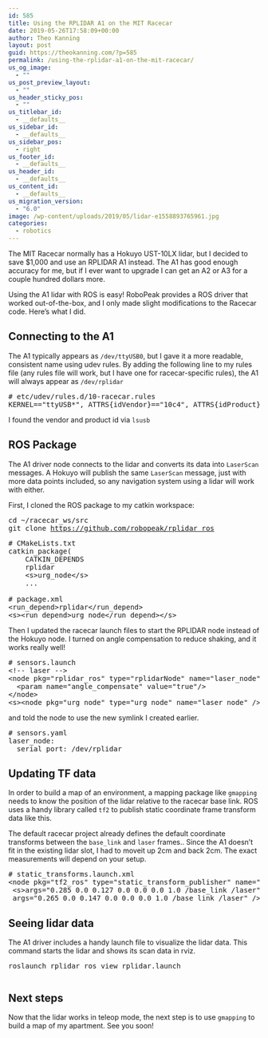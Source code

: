 ```yaml
---
id: 585
title: Using the RPLIDAR A1 on the MIT Racecar
date: 2019-05-26T17:58:09+00:00
author: Theo Kanning
layout: post
guid: https://theokanning.com/?p=585
permalink: /using-the-rplidar-a1-on-the-mit-racecar/
us_og_image:
  - ""
us_post_preview_layout:
  - ""
us_header_sticky_pos:
  - ""
us_titlebar_id:
  - __defaults__
us_sidebar_id:
  - __defaults__
us_sidebar_pos:
  - right
us_footer_id:
  - __defaults__
us_header_id:
  - __defaults__
us_content_id:
  - __defaults__
us_migration_version:
  - "6.0"
image: /wp-content/uploads/2019/05/lidar-e1558893765961.jpg
categories:
  - robotics
---
```

The MIT Racecar normally has a Hokuyo UST-10LX lidar, but I decided to save $1,000 and use an RPLIDAR A1 instead.
The A1 has good enough accuracy for me, but if I ever want to upgrade I can get an A2 or A3 for a couple hundred dollars more.

Using the A1 lidar with ROS is easy! RoboPeak provides a ROS driver that worked out-of-the-box, and I only made slight modifications to the Racecar code. Here&#8217;s what I did.

## Connecting to the A1

The A1 typically appears as `/dev/ttyUSB0`, but I gave it a more readable, consistent name using udev rules. By adding the following line to my rules file (any rules file will work, but I have one for racecar-specific rules), the A1 will always appear as `/dev/rplidar`

<pre class="wp-block-preformatted"># etc/udev/rules.d/10-racecar.rules
KERNEL=="ttyUSB*", ATTRS{idVendor}=="10c4", ATTRS{idProduct}=="ea60", MODE:="0777", SYMLINK+="rplidar"</pre>

I found the vendor and product id via `lsusb`

## ROS Package

The A1 driver node connects to the lidar and converts its data into `LaserScan` messages. A Hokuyo will publish the same `LaserScan` message, just with more data points included, so any navigation system using a lidar will work with either.

First, I cloned the ROS package to my catkin workspace:

<pre class="wp-block-preformatted">cd ~/racecar_ws/src
git clone <a href="https://github.com/robopeak/rplidar_ros">https://github.com/robopeak/rplidar_ros</a></pre>

<pre class="wp-block-preformatted"># CMakeLists.txt
catkin_package(
    CATKIN_DEPENDS
    rplidar
    &lt;s>urg_node&lt;/s>
    ...

# package.xml
&lt;run_depend&gt;rplidar&lt;/run_depend&gt;
&lt;s>&lt;run_depend&gt;urg_node&lt;/run_depend&gt;&lt;/s></pre>

Then I updated the racecar launch files to start the RPLIDAR node instead of the Hokuyo node. I turned on angle compensation to reduce shaking, and it works really well!

<pre class="wp-block-preformatted"># sensors.launch
&lt;!-- laser -->
&lt;node pkg="rplidar_ros" type="rplidarNode" name="laser_node">
  &lt;param name="angle_compensate" value="true"/>
&lt;/node>
&lt;s>&lt;node pkg="urg_node" type="urg_node" name="laser_node" />&lt;/s></pre>

and told the node to use the new symlink I created earlier.

<pre class="wp-block-preformatted"># sensors.yaml
laser_node:
  serial_port: /dev/rplidar</pre>

## Updating TF data

In order to build a map of an environment, a mapping package like `gmapping` needs to know the position of the lidar relative to the racecar base link. ROS uses a handy library called `tf2` to publish static coordinate frame transform data like this.

The default racecar project already defines the default coordinate transforms between the `base_link` and `laser` frames.. Since the A1 doesn&#8217;t fit in the existing lidar slot, I had to moveit up 2cm and back 2cm. The exact measurements will depend on your setup.

<pre class="wp-block-preformatted"># static_transforms.launch.xml
&lt;node pkg="tf2_ros" type="static_transform_publisher" name="base_link_to_laser" 
 &lt;s>args="0.285 0.0 0.127 0.0 0.0 0.0 1.0 /base_link /laser" /&gt;&lt;/s>
 args="0.265 0.0 0.147 0.0 0.0 0.0 1.0 /base_link /laser" /&gt;
</pre>

## Seeing lidar data

The A1 driver includes a handy launch file to visualize the lidar data. This command starts the lidar and shows its scan data in rviz.

<pre class="wp-block-preformatted">roslaunch rplidar_ros view_rplidar.launch</pre><figure class="wp-block-image">

<img src="https://i0.wp.com/theokanning.com/wp-content/uploads/2019/05/rviz.png?fit=1024%2C552&ssl=1" alt="" class="wp-image-587" srcset="https://i1.wp.com/theokanning.com/wp-content/uploads/2019/05/rviz.png?w=1214&ssl=1 1214w, https://i1.wp.com/theokanning.com/wp-content/uploads/2019/05/rviz.png?resize=300%2C162&ssl=1 300w, https://i1.wp.com/theokanning.com/wp-content/uploads/2019/05/rviz.png?resize=1024%2C552&ssl=1 1024w, https://i1.wp.com/theokanning.com/wp-content/uploads/2019/05/rviz.png?resize=768%2C414&ssl=1 768w" sizes="(max-width: 1140px) 100vw, 1140px" /> </figure> 

## Next steps

Now that the lidar works in teleop mode, the next step is to use `gmapping` to build a map of my apartment. See you soon!
